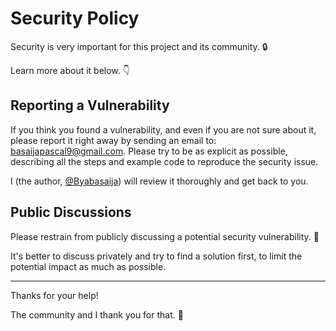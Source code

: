 # Security Policy

Security is very important for this project and its community. 🔒

Learn more about it below. 👇


## Reporting a Vulnerability

If you think you found a vulnerability, and even if you are not sure about it, please report it right away by sending an email to: basaijapascal9@gmail.com. Please try to be as explicit as possible, describing all the steps and example code to reproduce the security issue.

I (the author, [@Byabasaija](https://github.com/Byabasaija)) will review it thoroughly and get back to you.

## Public Discussions

Please restrain from publicly discussing a potential security vulnerability. 🙊

It's better to discuss privately and try to find a solution first, to limit the potential impact as much as possible.

---

Thanks for your help!

The community and I thank you for that. 🙇
